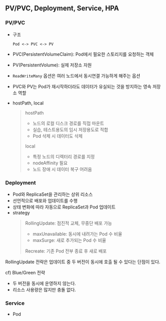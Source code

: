 ## PV/PVC, Deployment, Service, HPA

### PV/PVC

- 구조 

    ```
    Pod <-> PVC <-> PV
    ```

- PVC(PersistentVolumeClaim): Pod에서 필요한 스토리지를 요청하는 객체
- PV(PersistentVolume): 실제 저장소 자원
- `ReadWriteMany` 옵션은 여러 노드에서 동시연결 가능하게 해주는 옵션
- PVC와 PV는 Pod가 재시작하더라도 데이터가 유실되는 것을 방지하는 영속 저장소 역할
- hostPath, local  
    > hostPath  
    > - 노드의 로컬 디스크 경로를 직접 마운트
    > - 실습, 테스트용도의 임시 저장용도로 적합
    > - Pod 삭제 시 데이터도 삭제  
    > 
    > local
    > - 특정 노드의 디렉터리 경로를 지정
    > - nodeAffinity 필요
    > - 노드 장애 시 데이터 복구 어려움


### Deployment
- Pod와 ReplicaSet을 관리하는 상위 리소스
- 선언적으로 배포와 업데이트를 수행
- 상태 변화에 따라 자동으로 ReplicaSet과 Pod 업데이트
- strategy
    > RollingUpdate: 점진적 교체, 무중단 배포 가능
    > - maxUnavailable: 동시에 내려가는 Pod 수 비율
    > - maxSurge: 새로 추가되는 Pod 수 비율
    > 
    > Recreate: 기존 Pod 전부 종료 후 새로 배포

RollingUpdate 전략은 업데이트 중 두 버전이 동시에 호출 될 수 있다는 단점이 있다.

cf) Blue/Green 전략
- 두 버전을 동시에 운영하지 않는다.
- 리소스 사용량은 많지만 충돌 없다.

### Service

- Pod